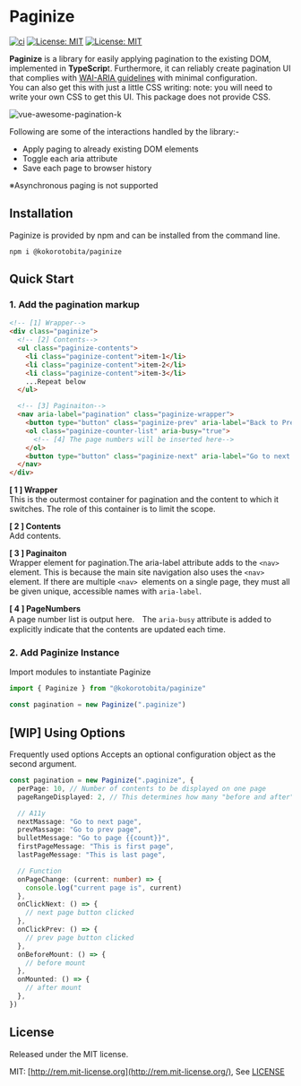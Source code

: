 # Paginize
[![ci](https://github.com/kokoro-hart/Paginize/actions/workflows/ci.yml/badge.svg)](https://github.com/kokoro-hart/Paginize/actions/workflows/ci.yml)
[![License: MIT](https://img.shields.io/badge/License-MIT-yellow.svg)](https://opensource.org/licenses/MIT)
[![License: MIT](https://img.shields.io/badge/vresion-1.1.0-blue)](https://www.npmjs.com/package/@kokorotobita/paginize?activeTab=readme)


**Paginize** is a library for easily applying pagination to the existing DOM, implemented in **TypeScrip**t. Furthermore, it can reliably create pagination UI that complies with [WAI-ARIA guidelines](https://design-system.w3.org/components/pagination.html "タイトル")  with minimal configuration. <br>
You can also get this with just a little CSS writing: note: you will need to write your own CSS to get this UI. This package does not provide CSS.


![vue-awesome-pagination-k](https://github.com/kokoro-hart/Paginize/assets/84849551/f38a36d3-e61e-4dd8-995c-4786758ce12b)

Following are some of the interactions handled by the library:-
- Apply paging to already existing DOM elements
- Toggle each aria attribute
- Save each page to browser history
 
※Asynchronous paging is not supported

## Installation
Paginize is provided by npm and can be installed from the command line.

```
npm i @kokorotobita/paginize
```

## Quick Start
### 1. Add the pagination markup

```html
<!-- [1] Wrapper-->
<div class="paginize">
  <!-- [2] Contents-->
  <ul class="paginize-contents">
    <li class="paginize-content">item-1</li>
    <li class="paginize-content">item-2</li>
    <li class="paginize-content">item-3</li>
    ...Repeat below
  </ul>

  <!-- [3] Paginaiton-->
  <nav aria-label="pagination" class="paginize-wrapper">
    <button type="button" class="paginize-prev" aria-label="Back to Previous Page"> &lt;</button>
    <ol class="paginize-counter-list" aria-busy="true">
      <!-- [4] The page numbers will be inserted here-->
    </ol>
    <button type="button" class="paginize-next" aria-label="Go to next page">&gt;</button>
  </nav>
</div>
```

**[ 1 ] Wrapper<br>**
This is the outermost container for pagination and the content to which it switches. The role of this container is to limit the scope.

**[ 2 ] Contents<br>**
Add contents.

**[ 3 ] Paginaiton<br>**
Wrapper element for pagination.The aria-label attribute adds to the `<nav>` element. This is because the main site navigation also uses the `<nav>` element. If there are multiple `<nav> `elements on a single page, they must all be given unique, accessible names with `aria-label`.

**[ 4 ] PageNumbers<br>**
A page number list is output here.　The `aria-busy` attribute is added to explicitly indicate that the contents are updated each time.

### 2. Add Paginize Instance
Import modules to instantiate Paginize
```js
import { Paginize } from "@kokorotobita/paginize"

const pagination = new Paginize(".paginize")
```

## [WIP] Using Options
Frequently used options
Accepts an optional configuration object as the second argument.
```ts
const pagination = new Paginize(".paginize", {
  perPage: 10, // Number of contents to be displayed on one page
  pageRangeDisplayed: 2, // This determines how many "before and after" numbers are displayed on the page you are on.

  // A11y
  nextMassage: "Go to next page",
  prevMassage: "Go to prev page",
  bulletMessage: "Go to page {{count}}",
  firstPageMessage: "This is first page",
  lastPageMessage: "This is last page",

  // Function
  onPageChange: (current: number) => {
    console.log("current page is", current)
  },
  onClickNext: () => {
    // next page button clicked
  },
  onClickPrev: () => {
    // prev page button clicked
  },
  onBeforeMount: () => {
    // before mount
  },
  onMounted: () => {
    // after mount
  },
})
```

## License

Released under the MIT license.

MIT: [http://rem.mit-license.org](http://rem.mit-license.org/), See [LICENSE](/LICENSE)
